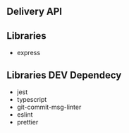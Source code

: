 ## Delivery API

## Libraries
- express

## Libraries DEV Dependecy
- jest
- typescript
- git-commit-msg-linter
- eslint 
- prettier